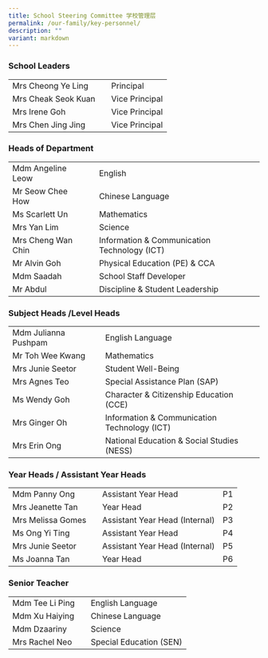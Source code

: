 ```yaml
---
title: School Steering Committee 学校管理层
permalink: /our-family/key-personnel/
description: ""
variant: markdown
---
```

### School Leaders

| | |  |
| -------- | -------- | -------- |
| Mrs Cheong Ye Ling    | | Principal    |
| Mrs Cheak Seok Kuan   | | Vice Principal     |
| Mrs Irene Goh    | | Vice Principal   |
| Mrs Chen Jing Jing    | | Vice Principal   |



### Heads of Department

| | |  |
| -------- | -------- | -------- |
| Mdm Angeline Leow   | | English|
| Mr Seow Chee How   | | Chinese Language|
| Ms Scarlett Un | | Mathematics|
| Mrs Yan Lim | | Science|
| Mrs Cheng Wan Chin | | Information & Communication Technology (ICT)|
| Mr Alvin Goh | | Physical Education (PE) & CCA|
| Mdm Saadah   | |School Staff Developer|
| Mr Abdul  | | Discipline & Student Leadership|


### Subject Heads /Level Heads

| | |  |
| -------- | -------- | -------- |
| Mdm Julianna Pushpam | | English Language|
| Mr Toh Wee Kwang | | Mathematics|
| Mrs Junie Seetor | | Student Well-Being|
| Mrs Agnes Teo | | Special Assistance Plan (SAP)|
| Ms Wendy Goh | | Character & Citizenship Education (CCE)|
| Mrs Ginger Oh | | Information & Communication Technology (ICT)|
| Mrs Erin Ong | | National Education & Social Studies (NESS)|




### Year Heads / Assistant Year Heads

| | |  ||
| -------- | -------- | -------- |-------- |
| Mdm Panny Ong | | Assistant Year Head| P1|
| Mrs Jeanette Tan | | Year Head |P2|
| Mrs Melissa Gomes| | Assistant Year Head (Internal)| P3|
| Ms Ong Yi Ting | | Assistant Year Head |P4|
| Mrs Junie Seetor | |  Assistant Year Head (Internal)| P5|
| Ms Joanna Tan | | Year Head |P6|



### Senior Teacher

|| | |
| -------- | -------- | -------- |
| Mdm Tee Li Ping  | | English Language    |
| Mdm Xu Haiying  | | Chinese Language    |
| Mdm Dzaariny  | | Science    |
| Mrs Rachel Neo  | | Special Education (SEN)   |